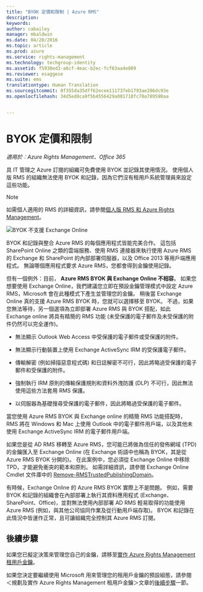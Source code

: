 ```yaml
---
title: "BYOK 定價和限制 | Azure RMS"
description: 
keywords: 
author: cabailey
manager: mbaldwin
ms.date: 04/28/2016
ms.topic: article
ms.prod: azure
ms.service: rights-management
ms.technology: techgroup-identity
ms.assetid: f5930ed3-a6cf-4eac-b2ec-fcf63aa4e809
ms.reviewer: esaggese
ms.suite: ems
translationtype: Human Translation
ms.sourcegitcommit: 0f355da35dff62ecee111737eb1793ae286dc93e
ms.openlocfilehash: 34d5ed8ca9f5b4556429a081718fc70a789590aa


---
```


# BYOK 定價和限制

*適用於︰Azure Rights Management、Office 365*


具 IT 管理之 Azure 訂閱的組織可免費使用 BYOK 並記錄其使用情況。 使用個人版 RMS 的組織無法使用 BYOK 和記錄，因為它們沒有租用戶系統管理員來設定這些功能。


> [!NOTE]
> 如需個人適用的 RMS 的詳細資訊，請參閱[個人版 RMS 和 Azure Rights Management](../understand-explore/rms-for-individuals.md)。

![BYOK 不支援 Exchange Online](../media/RMS_BYOK_noExchange.png)

BYOK 和記錄與整合 Azure RMS 的每個應用程式皆能完美合作。 這包括 SharePoint Online 之類的雲端服務、使用 RMS 連接器來執行使用 Azure RMS 的 Exchange 和 SharePoint 的內部部署伺服器，以及 Office 2013 等用戶端應用程式。 無論哪個應用程式要求 Azure RMS，您都會得到金鑰使用記錄。

但有一個例外：目前， **Azure RMS BYOK 與 Exchange Online 不相容**。  如果您想要使用 Exchange Online，我們建議您立即在預設金鑰管理模式中設定 Azure RMS，Microsoft 會在此種模式下產生並管理您的金鑰。 稍後當 Exchange Online 真的支援 Azure RMS BYOK 時，您就可以選擇移至 BYOK。 不過，如果您無法等待，另一個選項為立即部署 Azure RMS 與 BYOK 搭配，如此 Exchange online 將具有精簡的 RMS 功能 (未受保護的電子郵件及未受保護的附件仍然可以完全運作)。

-   無法顯示 Outlook Web Access 中受保護的電子郵件或受保護的附件。

-   無法顯示行動裝置上使用 Exchange ActiveSync IRM 的受保護電子郵件。

-   傳輸解密 (例如掃描惡意程式碼) 和日誌解密不可行，因此將略過受保護的電子郵件和受保護的附件。

-   強制執行 IRM 原則的傳輸保護規則和資料外洩防護 (DLP) 不可行，因此無法使用這些方法套用 RMS 保護。

-   以伺服器為基礎搜尋受保護的電子郵件，因此將略過受保護的電子郵件。

當您使用 Azure RMS BYOK 與 Exchange online 的精簡 RMS 功能搭配時，RMS 將在 Windows 和 Mac 上使用 Outlook 中的電子郵件用戶端，以及其他未使用 Exchange ActiveSync IRM 的電子郵件用戶端。

如果您是從 AD RMS 移轉至 Azure RMS，您可能已將做為信任的發佈網域 (TPD) 的金鑰匯入至 Exchange Online (在 Exchange 術語中也稱為 BYOK，其是從 Azure RMS BYOK 分開的)。 在此案例中，您必須從 Exchange Online 中移除 TPD，才能避免衝突的範本和原則。 如需詳細資訊，請參閱 Exchange Online Cmdlet 文件庫中的 [Remove-RMSTrustedPublishingDomain](https://technet.microsoft.com/library/jj200720%28v=exchg.150%29.aspx)。

有時候，Exchange Online 的 Azure RMS BYOK 實際上不是問題。 例如，需要 BYOK 和記錄的組織會在內部部署上執行其資料應用程式 (Exchange、SharePoint、Office)，並對無法使用內部部署 AD RMS 輕易取得的功能使用 Azure RMS (例如，與其他公司協同作業及從行動用戶端存取)。 BYOK 和記錄在此情況中皆運作正常，且可讓組織完全控制其 Azure RMS 訂閱。

## 後續步驟

如果您已擬定決策來管理您自己的金鑰，請移至[實作 Azure Rights Management 租用戶金鑰](plan-implement-tenant-key.md#implementing-your-azure-rights-management-tenant-key)。

如果您決定要繼續使用 Microsoft 用來管理您的租用戶金鑰的預設組態，請參閱＜規劃及實作 Azure Rights Management 租用戶金鑰＞文章的[後續步驟](plan-implement-tenant-key.md#next-steps)一節。




<!--HONumber=Jun16_HO4-->


